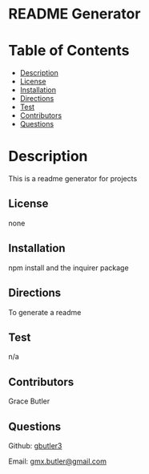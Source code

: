 
  # README Generator

  # Table of Contents
  * [Description](#description)
  * [License](#license)
  * [Installation](#installation)
  * [Directions](#directions)
  * [Test](#test)
  * [Contributors](#contributors)
  * [Questions](#Questions)
  
  # Description
  This is a readme generator for projects

  ## License

  none

  ## Installation

  npm install and the inquirer package

  ## Directions

  To generate a readme

  ## Test

  n/a

  ## Contributors

  Grace Butler

  ## Questions 

  Github: [gbutler3](https://github.com/gbutler3)

  Email: [gmx.butler@gmail.com](mailto:gmx.butler@gmail.com)
